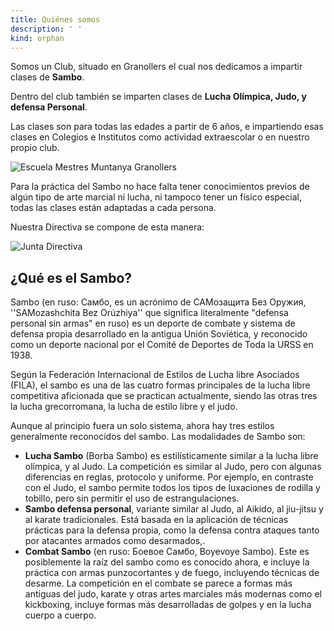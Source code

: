 ```yaml
---
title: Quiénes somos
description: ' '
kind: orphan
---
```

Somos un Club, situado en Granollers el cual nos dedicamos a impartir clases de **Sambo**.

Dentro del club también se imparten clases de **Lucha Olímpica, Judo, y defensa Personal**.

Las clases son para todas las edades a partir de 6 años, e impartiendo esas clases en Colegios e Institutos como actividad extraescolar o en nuestro propio club.



![](/media/photogrid_1545327857920.jpg "Escuela Mestres Muntanya Granollers")

Para la práctica del Sambo no hace falta tener conocimientos previos de algún tipo de arte marcial ni lucha, ni tampoco tener un físico especial, todas las clases están adaptadas a cada persona.

Nuestra Directiva se compone de esta manera:

![](/media/diagrama-en-blanco.png "Junta Directiva")



## ¿Qué es el Sambo?

Sambo (en ruso: Cамбо, es un acrónimo de САМозащита Без Оружия, ''SAMozashchita Bez Orúzhiya'' que significa literalmente "defensa personal sin armas" en ruso) es un deporte de combate y sistema de defensa propia desarrollado en la antigua Unión Soviética, y reconocido como un deporte nacional por el Comité de Deportes de Toda la URSS en 1938.

Según la Federación Internacional de Estilos de Lucha libre Asociados (FILA), el sambo es una de las cuatro formas principales de la lucha libre competitiva aficionada que se practican actualmente, siendo las otras tres la lucha grecorromana, la lucha de estilo libre y el judo. 

Aunque al principio fuera un solo sistema, ahora hay tres estilos generalmente reconocidos del sambo. Las modalidades de Sambo son:

* **Lucha Sambo** (Borba Sambo) es estilísticamente similar a la lucha libre olímpica, y al Judo. La competición es similar al Judo, pero con algunas diferencias en reglas, protocolo y uniforme. Por ejemplo, en contraste con el Judo, el sambo permite todos los tipos de luxaciones de rodilla y tobillo, pero sin permitir el uso de estrangulaciones.
* **Sambo defensa personal**, variante similar al Judo, al Aikido, al jiu-jitsu y al karate tradicionales. Está basada en la aplicación de técnicas prácticas para la defensa propia, como la defensa contra ataques tanto por atacantes armados como desarmados,.
* **Combat Sambo** (en ruso: Боевое Самбо, Boyevoye Sambo). Este es posiblemente la raíz del sambo como es conocido ahora, e incluye la práctica con armas punzocortantes y de fuego, incluyendo técnicas de desarme. La competición en el combate se parece a formas más antiguas del judo,  karate y otras artes marciales más modernas como el kickboxing, incluye formas más desarrolladas de golpes y en la lucha cuerpo a cuerpo.
